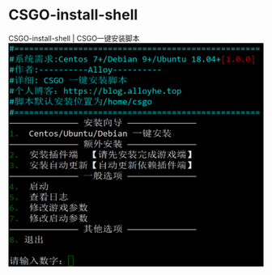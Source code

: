 # CSGO-install-shell
CSGO-install-shell | CSGO一键安装脚本
![/photo.png](https://github.com/Alloy81284/CSGO-install-shell/blob/main/photo.png)
